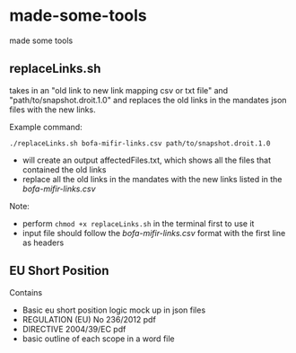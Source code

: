 # made-some-tools
made some tools 

## replaceLinks.sh

takes in an "old link to new link mapping csv or txt file" and "path/to/snapshot.droit.1.0" and replaces the old links in the mandates json files with the new links. 

Example command:

`./replaceLinks.sh bofa-mifir-links.csv path/to/snapshot.droit.1.0`

* will create an output affectedFiles.txt, which shows all the files that contained the old links
* replace all the old links in the mandates with the new links listed in the *bofa-mifir-links.csv*

Note: 
* perform `chmod +x replaceLinks.sh` in the terminal first to use it
* input file should follow the *bofa-mifir-links.csv* format with the first line as headers

## EU Short Position

Contains

* Basic eu short position logic mock up in json files
* REGULATION (EU) No 236/2012 pdf
* DIRECTIVE 2004/39/EC pdf
* basic outline of each scope in a word file